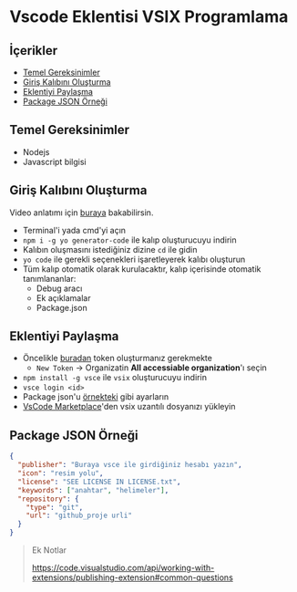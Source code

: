 # Vscode Eklentisi VSIX Programlama <!-- omit in toc -->

## İçerikler <!-- omit in toc -->

- [Temel Gereksinimler](#Temel-Gereksinimler)
- [Giriş Kalıbını Oluşturma](#Giri%C5%9F-Kal%C4%B1b%C4%B1n%C4%B1-Olu%C5%9Fturma)
- [Eklentiyi Paylaşma](#Eklentiyi-Payla%C5%9Fma)
- [Package JSON Örneği](#Package-JSON-%C3%96rne%C4%9Fi)

## Temel Gereksinimler

- Nodejs
- Javascript bilgisi

## Giriş Kalıbını Oluşturma

Video anlatımı için [buraya][vscode create theme extension in 1 min - shows all steps] bakabilirsin.

- Terminal'i yada cmd'yi açın
- `npm i -g yo generator-code` ile kalıp oluşturucuyu indirin
- Kalıbın oluşmasını istediğiniz dizine `cd` ile gidin
- `yo code` ile gerekli seçenekleri işaretleyerek kalıbı oluşturun
- Tüm kalıp otomatik olarak kurulacaktır, kalıp içerisinde otomatik tanımlananlar:
  - Debug aracı
  - Ek açıklamalar
  - Package.json

## Eklentiyi Paylaşma

- Öncelikle [buradan][token oluşturma] token oluşturmanız gerekmekte
  - `New Token` -> Organizatin **All accessiable organization**'ı seçin
- `npm install -g vsce` ile `vsix` oluşturucuyu indirin
- `vsce login <id>`
- Package json'u [örnekteki][package json örneği] gibi ayarların
- [VsCode Marketplace](https://marketplace.visualstudio.com/manage/publishers/)'den vsix uzantılı dosyanızı yükleyin

## Package JSON Örneği

```json
{
  "publisher": "Buraya vsce ile girdiğiniz hesabı yazın",
  "icon": "resim yolu",
  "license": "SEE LICENSE IN LICENSE.txt",
  "keywords": ["anahtar", "helimeler"],
  "repository": {
    "type": "git",
    "url": "github_proje urli"
  }
}
```

> Ek Notlar
>
> <https://code.visualstudio.com/api/working-with-extensions/publishing-extension#common-questions>

[özel tema oluşturma]: https://www.youtube.com/watch?v=3Ju74i1MyBg
[token oluşturma]: https://dev.azure.com/yedhrab/_usersSettings/tokens
[package json örneği]: #package-json-%C3%B6rne%C4%9Fi
[vscode create theme extension in 1 min - shows all steps]: https://youtu.be/z_D_86WjXg4

